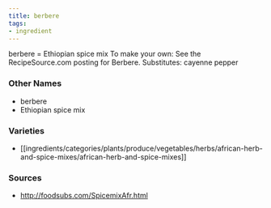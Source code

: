 ```yaml
---
title: berbere
tags:
- ingredient
---
```

berbere = Ethiopian spice mix To make your own: See the RecipeSource.com posting for Berbere. Substitutes: cayenne pepper

### Other Names

* berbere
* Ethiopian spice mix

### Varieties

* [[ingredients/categories/plants/produce/vegetables/herbs/african-herb-and-spice-mixes/african-herb-and-spice-mixes]]

### Sources
* http://foodsubs.com/SpicemixAfr.html
